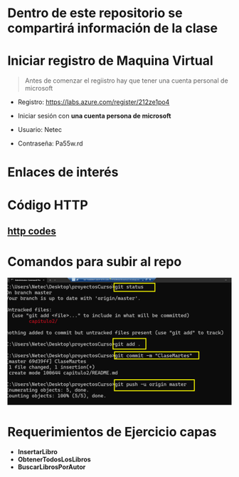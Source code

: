 # Dentro de este repositorio se compartirá información de la clase

# Iniciar registro de Maquina Virtual

> Antes de comenzar el regiistro hay que tener una cuenta personal de microsoft


- Registro:           https://labs.azure.com/register/212ze1po4
- Iniciar sesión con **una cuenta persona de microsoft**

- Usuario:            Netec
- Contraseña:      Pa55w.rd

# Enlaces de interés
# Código HTTP
## [http codes](https://developer.mozilla.org/en-US/docs/Web/HTTP/Status)

# Comandos para subir al repo

![alt text](image.png)

# Requerimientos de Ejercicio capas

- **InsertarLibro**
- **ObtenerTodosLosLibros**
- **BuscarLibrosPorAutor**